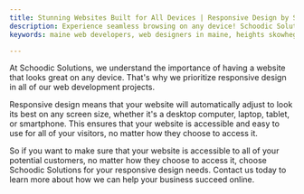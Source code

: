 ```yaml
---
title: Stunning Websites Built for All Devices | Responsive Design by Schoodic Solutions
description: Experience seamless browsing on any device! Schoodic Solutions creates beautiful, user-friendly websites that adapt perfectly in Maine.
keywords: maine web developers, web designers in maine, heights skowhegan, schoodic, cutting edge kennebunk, custom software development washington county main, website development washington county maine, software development company washington county maine, web development company washington county maine, washington county maine custom software, washington county maine website development, custom software development near me, website development near me, washington county maine web design, washington county maine app development, maine web design, maine app development, web design portland maine, website hosting and design services, maine web developers, managed hosting services maine, responsive web development services maine, web design belfast, camden web design, web designer portland maine, website design belfast, responsive development maine

---
```

At Schoodic Solutions, we understand the importance of having a website that looks great on any device. That's why we prioritize responsive design in all of our web development projects.

Responsive design means that your website will automatically adjust to look its best on any screen size, whether it's a desktop computer, laptop, tablet, or smartphone. This ensures that your website is accessible and easy to use for all of your visitors, no matter how they choose to access it.

So if you want to make sure that your website is accessible to all of your potential customers, no matter how they choose to access it, choose Schoodic Solutions for your responsive design needs. Contact us today to learn more about how we can help your business succeed online.
